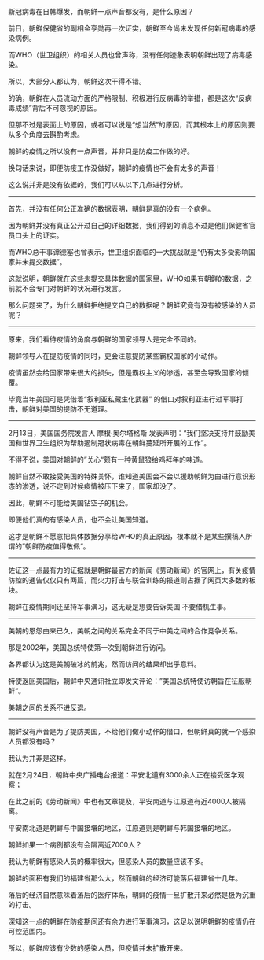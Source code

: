 新冠病毒在日韩爆发，而朝鲜一点声音都没有，是什么原因？

前日，朝鲜保健省的副相金亨勋再一次证实，朝鲜至今尚未发现任何新冠病毒的感染病例。

而WHO（世卫组织）的相关人员也曾声称，没有任何迹象表明朝鲜出现了病毒感染。

所以，大部分人都认为，朝鲜这次干得不错。

的确，朝鲜在人员流动方面的严格限制、积极进行反病毒的举措，都是这次“反病毒成绩”背后不可忽视的原因。

但那不过是表面上的原因，或者可以说是“想当然”的原因，而其根本上的原因则要从多个角度去斟酌考虑。

朝鲜的疫情之所以没有一点声音，并非只是防疫工作做的好。

换句话来说，即便防疫工作没做好，朝鲜的疫情也不会有太多的声音！

这么说并非是没有依据的，我们可以从以下几点进行分析。

---

首先，并没有任何公正准确的数据表明，朝鲜是真的没有一个病例。

因为朝鲜并没有真正公开过自己的详细数据，我们得到的消息不过是他们保健省官员口头上的证实。

而WHO总干事谭德塞也曾表示，世卫组织面临的一大挑战就是“仍有太多受影响国家并未提交数据”。

这就说明，朝鲜就在这些未提交具体数据的国家里，WHO如果有朝鲜的数据，之前就不会专门对朝鲜的状况进行发言。

那么问题来了，为什么朝鲜拒绝提交自己的数据呢？朝鲜究竟有没有被感染的人员呢？

---

原来，我们看待疫情的角度与朝鲜的国家领导人是完全不同的。

朝鲜领导人在提防疫情的同时，更会注意提防某些霸权国家的小动作。

疫情虽然会给国家带来很大的损失，但是霸权主义的渗透，甚至会导致国家的倾覆。

毕竟当年美国可是凭借着“叙利亚私藏生化武器” 的借口对叙利亚进行过军事打击，朝鲜对美国的提防不无道理。

---

2月13日，美国国务院发言人 摩根·奥尔塔格斯 发表声明：“我们坚决支持并鼓励美国和世界卫生组织为帮助遏制冠状病毒在朝鲜蔓延所开展的工作”。

不得不说，美国对朝鲜的”关心“颇有一种黄鼠狼给鸡拜年的味道。

朝鲜自然不敢接受美国的特殊关怀，谁知道美国会不会以援助朝鲜为由进行意识形态的渗透，说不定到时候疫情被压下来了，国家却没了。

因此，朝鲜不可能给美国钻空子的机会。

即便他们真的有感染人员，也不会让美国知道。

这才是朝鲜不愿意把具体数据分享给WHO的真正原因，根本就不是某些撰稿人所谓的”朝鲜防疫值得敬佩“。

---

佐证这一点最有力的证据就是朝鲜最官方的新闻《劳动新闻》的官网上，有关疫情防控的通告仅仅只有两篇，而火力打击与联合训练的报道则占据了网页大多数的板块。

朝鲜在疫情期间还坚持军事演习，这无疑是想要告诉美国 不要借机生事。

---

美朝的恩怨由来已久，美朝之间的关系完全不同于中美之间的合作竞争关系。

那是2002年，美国总统特使第一次到朝鲜进行访问。

各界都认为这是美朝破冰的前兆，然而访问的结果却出乎意料。

特使返回美国后，朝鲜中央通讯社立即发文评论：”美国总统特使访朝旨在征服朝鲜“。

美朝之间的关系不进反退。

---

朝鲜没有声音是为了提防美国，不给他们做小动作的借口，但朝鲜真的就一个感染人员都没有吗？

我认为并非是这样。

就在2月24日，朝鲜中央广播电台报道：平安北道有3000余人正在接受医学观察；

在此之前的《劳动新闻》中也有文章提及，平安南道与江原道有近4000人被隔离。

平安南北道是朝鲜与中国接壤的地区，江原道则是朝鲜与韩国接壤的地区。

朝鲜如果一个病例都没有会隔离近7000人？

我认为朝鲜有感染人员的概率很大，但感染人员的数量应该不多。

朝鲜的面积有我们的福建省那么大，然而朝鲜的经济可能落后福建省十几年。

落后的经济自然意味着落后的医疗体系，朝鲜的疫情一旦扩散开来必然是极为沉重的打击。

深知这一点的朝鲜在防疫期间还有余力进行军事演习，这足以说明朝鲜的疫情仍在可控范围内。

所以，朝鲜应该有少数的感染人员，但疫情并未扩散开来。


